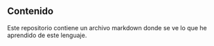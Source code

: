 ## Contenido

Este repositorio contiene un archivo markdown donde se ve lo que he aprendido de este lenguaje.

